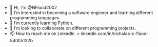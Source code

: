 - 👋 Hi, I’m @NFlood2002
- 👀 I’m interested in becoming a software engineer and learning different programming languages. 
- 🌱 I’m currently learning Python.
- 💞️ I’m looking to collaborate on different programming projects. 
- 📫 How to reach me on LinkedIn. > linkedin.com/in/nicholas-c-flood-54005122b

<!---
NFlood2002/NFlood2002 is a ✨ special ✨ repository because its `README.md` (this file) appears on your GitHub profile.
You can click the Preview link to take a look at your changes.
--->
